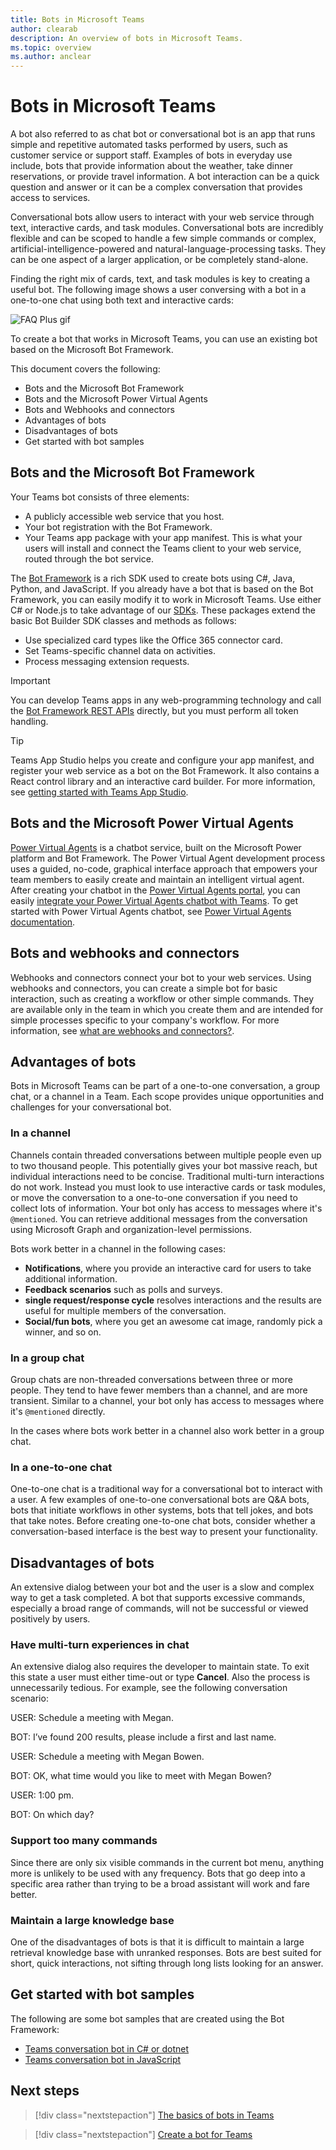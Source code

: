 ```yaml
---
title: Bots in Microsoft Teams
author: clearab
description: An overview of bots in Microsoft Teams.
ms.topic: overview
ms.author: anclear
---
```

# Bots in Microsoft Teams

A bot also referred to as chat bot or conversational bot is an app that runs simple and repetitive automated tasks performed by users, such as customer service or support staff. Examples of bots in everyday use include, bots that provide information about the weather, take dinner reservations, or provide travel information. A bot interaction can be a quick question and answer or it can be a complex conversation that provides access to services.

Conversational bots allow users to interact with your web service through text, interactive cards, and task modules. Conversational bots are incredibly flexible and can be scoped to handle a few simple commands or complex, artificial-intelligence-powered and natural-language-processing tasks. They can be one aspect of a larger application, or be completely stand-alone.

Finding the right mix of cards, text, and task modules is key to creating a useful bot. The following image shows a user conversing with a bot in a one-to-one chat using both text and interactive cards:

![FAQ Plus gif](~/assets/images/FAQPlusEndUser.gif)

To create a bot that works in Microsoft Teams, you can use an existing bot based on the Microsoft Bot Framework.

This document covers the following:

* Bots and the Microsoft Bot Framework
* Bots and the Microsoft Power Virtual Agents
* Bots and Webhooks and connectors
* Advantages of bots
* Disadvantages of bots
* Get started with bot samples

## Bots and the Microsoft Bot Framework

Your Teams bot consists of three elements:

* A publicly accessible web service that you host.
* Your bot registration with the Bot Framework.
* Your Teams app package with your app manifest. This is what your users will install and connect the Teams client to your web service, routed through the bot service.

The [Bot Framework](https://dev.botframework.com/) is a rich SDK used to create bots using C#, Java, Python, and JavaScript. If you already have a bot that is based on the Bot Framework, you can easily modify it to work in Microsoft Teams. Use either C# or Node.js to take advantage of our [SDKs](/microsoftteams/platform/#pivot=sdk-tools). These packages extend the basic Bot Builder SDK classes and methods as follows:

* Use specialized card types like the Office 365 connector card.
* Set Teams-specific channel data on activities.
* Process messaging extension requests.

> [!IMPORTANT]
> You can develop Teams apps in any web-programming technology and call the [Bot Framework REST APIs](/bot-framework/rest-api/bot-framework-rest-overview) directly, but you must perform all token handling.

> [!TIP]
> Teams App Studio helps you create and configure your app manifest, and register your web service as a bot on the Bot Framework. It also contains a React control library and an interactive card builder. For more information, see [getting started with Teams App Studio](~/concepts/build-and-test/app-studio-overview.md).

## Bots and the Microsoft Power Virtual Agents

[Power Virtual Agents](/power-virtual-agents/fundamentals-what-is-power-virtual-agents) is a chatbot service, built on the Microsoft Power platform and Bot Framework. The Power Virtual Agent development process uses a guided, no-code, graphical interface approach that empowers your team members to easily create and maintain an intelligent virtual agent. After creating your chatbot in the [Power Virtual Agents portal](https://powervirtualagents.microsoft.com), you can easily [integrate your Power Virtual Agents chatbot with Teams](how-to/add-power-virtual-agents-bot-to-teams.md). To get started with Power Virtual Agents chatbot, see [Power Virtual Agents documentation](https://docs.microsoft.com/power-virtual-agents/).

## Bots and webhooks and connectors

Webhooks and connectors connect your bot to your web services. Using webhooks and connectors, you can create a simple bot for basic interaction, such as creating a workflow or other simple commands. They are available only in the team in which you create them and are intended for simple processes specific to your company's workflow. For more information, see [what are webhooks and connectors?](~/webhooks-and-connectors/what-are-webhooks-and-connectors.md).

## Advantages of bots

Bots in Microsoft Teams can be part of a one-to-one conversation, a group chat, or a channel in a Team. Each scope provides unique opportunities and challenges for your conversational bot.

### In a channel

Channels contain threaded conversations between multiple people even up to two thousand people. This potentially gives your bot massive reach, but individual interactions need to be concise. Traditional multi-turn interactions do not work. Instead you must look to use interactive cards or task modules, or move the conversation to a one-to-one conversation if you need to collect lots of information. Your bot only has access to messages where it's `@mentioned`. You can retrieve additional messages from the conversation using Microsoft Graph and organization-level permissions.

Bots work better in a channel in the following cases:

* **Notifications**, where you provide an interactive card for users to take additional information.
* **Feedback scenarios** such as polls and surveys.
* **single request/response cycle** resolves interactions and the results are useful for multiple members of the conversation.
* **Social/fun bots**, where you get an awesome cat image, randomly pick a winner, and so on.

### In a group chat

Group chats are non-threaded conversations between three or more people. They tend to have fewer members than a channel, and are more transient. Similar to a channel, your bot only has access to messages where it's `@mentioned` directly.

In the cases where bots work better in a channel also work better in a group chat.

### In a one-to-one chat

One-to-one chat is a traditional way for a conversational bot to interact with a user. A few examples of one-to-one conversational bots are Q&A bots, bots that initiate workflows in other systems, bots that tell jokes, and bots that take notes. Before creating one-to-one chat bots, consider whether a conversation-based interface is the best way to present your functionality.

## Disadvantages of bots

An extensive dialog between your bot and the user is a slow and complex way to get a task completed. A bot that supports excessive commands, especially a broad range of commands, will not be successful or viewed positively by users.

### Have multi-turn experiences in chat

An extensive dialog also requires the developer to maintain state. To exit this state a user must either time-out or type **Cancel**. Also the process is unnecessarily tedious. For example, see the following conversation scenario:

USER: Schedule a meeting with Megan.

BOT: I’ve found 200 results, please include a first and last name.

USER: Schedule a meeting with Megan Bowen.

BOT: OK, what time would you like to meet with Megan Bowen?

USER: 1:00 pm.

BOT: On which day?

### Support too many commands

Since there are only six visible commands in the current bot menu, anything more is unlikely to be used with any frequency. Bots that go deep into a specific area rather than trying to be a broad assistant will work and fare better.

### Maintain a large knowledge base

One of the disadvantages of bots is that it is difficult to maintain a large retrieval knowledge base with unranked responses. Bots are best suited for short, quick interactions, not sifting through long lists looking for an answer.

## Get started with bot samples

The following are some bot samples that are created using the Bot Framework:

* [Teams conversation bot in C# or dotnet](https://github.com/microsoft/BotBuilder-Samples/tree/master/samples/csharp_dotnetcore/57.teams-conversation-bot)
* [Teams conversation bot in JavaScript](https://github.com/microsoft/BotBuilder-Samples/tree/master/samples/javascript_nodejs/57.teams-conversation-bot)

## Next steps

> [!div class="nextstepaction"]
> [The basics of bots in Teams](~/bots/bot-basics.md)

> [!div class="nextstepaction"]
> [Create a bot for Teams](~/bots/how-to/create-a-bot-for-teams.md)
